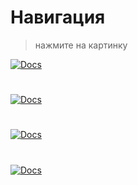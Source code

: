 # Навигация # 
>нажмите на картинку

<a href="https://github.com/Left1k/Test-assignment/blob/main/Docs/doc1.md">
  <img src="https://sarinform.ru/assets/images/resources/231663/23-1.jpg" alt="Docs" />
</a>

#

<a href="https://github.com/Left1k/Test-assignment/blob/main/Docs/doc1.md">
  <img src="https://sarinform.ru/assets/images/resources/231663/23-1.jpg" alt="Docs" />
</a>

#

<a href="https://github.com/Left1k/Test-assignment/blob/main/Docs/doc1.md">
  <img src="https://sarinform.ru/assets/images/resources/231663/23-1.jpg" alt="Docs" />
</a>

#

<a href="https://github.com/Left1k/Test-assignment/blob/main/Docs/doc1.md">
  <img src="https://sarinform.ru/assets/images/resources/231663/23-1.jpg" alt="Docs" />
</a>

